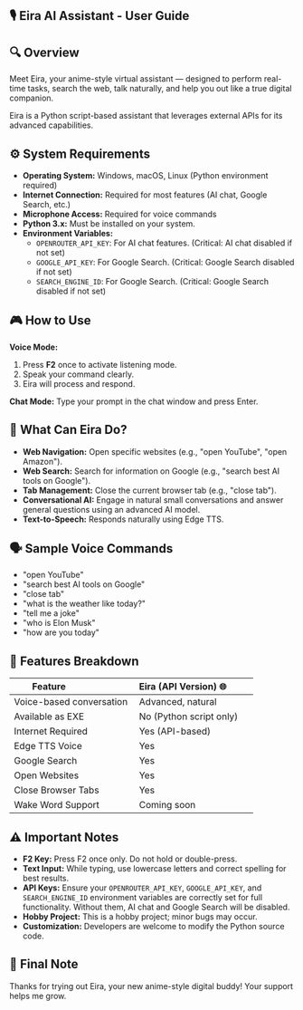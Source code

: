 🎙️ Eira AI Assistant - User Guide
------------------------------------

🔍 Overview
------------
Meet Eira, your anime-style virtual assistant — designed to perform real-time tasks, search the web, talk naturally, and help you out like a true digital companion.

Eira is a Python script-based assistant that leverages external APIs for its advanced capabilities.

⚙️ System Requirements
----------------------
- **Operating System:** Windows, macOS, Linux (Python environment required)
- **Internet Connection:** Required for most features (AI chat, Google Search, etc.)
- **Microphone Access:** Required for voice commands
- **Python 3.x:** Must be installed on your system.
- **Environment Variables:**
    - `OPENROUTER_API_KEY`: For AI chat features. (Critical: AI chat disabled if not set)
    - `GOOGLE_API_KEY`: For Google Search. (Critical: Google Search disabled if not set)
    - `SEARCH_ENGINE_ID`: For Google Search. (Critical: Google Search disabled if not set)

🎮 How to Use
-------------

**Voice Mode:**
1. Press **F2** once to activate listening mode.
2. Speak your command clearly.
3. Eira will process and respond.

**Chat Mode:**
Type your prompt in the chat window and press Enter.

🧠 What Can Eira Do?
------------------------
- **Web Navigation:** Open specific websites (e.g., "open YouTube", "open Amazon").
- **Web Search:** Search for information on Google (e.g., "search best AI tools on Google").
- **Tab Management:** Close the current browser tab (e.g., "close tab").
- **Conversational AI:** Engage in natural small conversations and answer general questions using an advanced AI model.
- **Text-to-Speech:** Responds naturally using Edge TTS.

🗣️ Sample Voice Commands
-------------------------
- "open YouTube"
- "search best AI tools on Google"
- "close tab"
- "what is the weather like today?"
- "tell me a joke"
- "who is Elon Musk"
- "how are you today"

🧩 Features Breakdown
----------------------
| Feature                   | Eira (API Version) 🌐         
|---------------------------|--------------------------|
| Voice-based conversation  | Advanced, natural        |     
| Available as EXE          | No (Python script only)  |
| Internet Required         | Yes (API-based)          |
| Edge TTS Voice            | Yes                      |
| Google Search             | Yes                      |
| Open Websites             | Yes                      |
| Close Browser Tabs        | Yes                      |
| Wake Word Support         | Coming soon              |

⚠️ Important Notes
-------------------
- **F2 Key:** Press F2 once only. Do not hold or double-press.
- **Text Input:** While typing, use lowercase letters and correct spelling for best results.
- **API Keys:** Ensure your `OPENROUTER_API_KEY`, `GOOGLE_API_KEY`, and `SEARCH_ENGINE_ID` environment variables are correctly set for full functionality. Without them, AI chat and Google Search will be disabled.
- **Hobby Project:** This is a hobby project; minor bugs may occur.
- **Customization:** Developers are welcome to modify the Python source code.

🎉 Final Note
-------------
Thanks for trying out Eira, your new anime-style digital buddy! Your support helps me grow.

